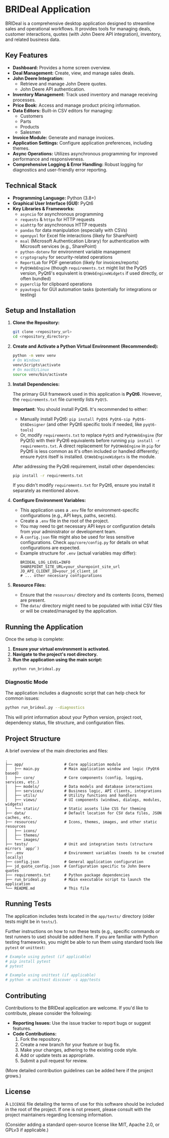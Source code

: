 # BRIDeal Application

BRIDeal is a comprehensive desktop application designed to streamline sales and operational workflows. It provides tools for managing deals, customer interactions, quotes (with John Deere API integration), inventory, and related business data.

## Key Features

*   **Dashboard:** Provides a home screen overview.
*   **Deal Management:** Create, view, and manage sales deals.
*   **John Deere Integration:**
    *   Retrieve and manage John Deere quotes.
    *   John Deere API authentication.
*   **Inventory Management:** Track used inventory and manage receiving processes.
*   **Price Book:** Access and manage product pricing information.
*   **Data Editors:** Built-in CSV editors for managing:
    *   Customers
    *   Parts
    *   Products
    *   Salesmen
*   **Invoice Module:** Generate and manage invoices.
*   **Application Settings:** Configure application preferences, including themes.
*   **Async Operations:** Utilizes asynchronous programming for improved performance and responsiveness.
*   **Comprehensive Logging & Error Handling:** Robust logging for diagnostics and user-friendly error reporting.

## Technical Stack

*   **Programming Language:** Python (3.8+)
*   **Graphical User Interface (GUI):** PyQt6
*   **Key Libraries & Frameworks:**
    *   `asyncio` for asynchronous programming
    *   `requests` & `httpx` for HTTP requests
    *   `aiohttp` for asynchronous HTTP requests
    *   `pandas` for data manipulation (especially with CSVs)
    *   `openpyxl` for Excel file interactions (likely for SharePoint)
    *   `msal` (Microsoft Authentication Library) for authentication with Microsoft services (e.g., SharePoint)
    *   `python-dotenv` for environment variable management
    *   `cryptography` for security-related operations
    *   `ReportLab` for PDF generation (likely for invoices/reports)
    *   `PyQtWebEngine` (though `requirements.txt` might list the PyQt5 version, PyQt6's equivalent is `QtWebEngineWidgets` if used directly, or often bundled)
    *   `pyperclip` for clipboard operations
    *   `pyautogui` for GUI automation tasks (potentially for integrations or testing)

## Setup and Installation

1.  **Clone the Repository:**
    ```bash
    git clone <repository_url>
    cd <repository_directory>
    ```

2.  **Create and Activate a Python Virtual Environment (Recommended):**
    ```bash
    python -m venv venv
    # On Windows
    venv\Scripts\activate
    # On macOS/Linux
    source venv/bin/activate
    ```

3.  **Install Dependencies:**

    The primary GUI framework used in this application is **PyQt6**. However, the `requirements.txt` file currently lists `PyQt5`.

    **Important:** You should install PyQt6. It's recommended to either:
    *   Manually install PyQt6: `pip install PyQt6 PyQt6-sip PyQt6-Qt6Designer` (and other PyQt6 specific tools if needed, like `pyqt6-tools`)
    *   Or, modify `requirements.txt` to replace `PyQt5` and `PyQtWebEngine` (for PyQt5) with their PyQt6 equivalents before running `pip install -r requirements.txt`. A direct replacement for `PyQtWebEngine` in `pip` for PyQt6 is less common as it's often included or handled differently; ensure `PyQt6` itself is installed. `QtWebEngineWidgets` is the module.

    After addressing the PyQt6 requirement, install other dependencies:
    ```bash
    pip install -r requirements.txt
    ```
    If you didn't modify `requirements.txt` for PyQt6, ensure you install it separately as mentioned above.

4.  **Configure Environment Variables:**
    *   This application uses a `.env` file for environment-specific configurations (e.g., API keys, paths, secrets).
    *   Create a `.env` file in the root of the project.
    *   You may need to get necessary API keys or configuration details from your administrator or development team.
    *   A `config.json` file might also be used for less sensitive configurations. Check `app/core/config.py` for details on what configurations are expected.
    *   Example structure for `.env` (actual variables may differ):
        ```env
        BRIDEAL_LOG_LEVEL=INFO
        SHAREPOINT_SITE_URL=your_sharepoint_site_url
        JD_API_CLIENT_ID=your_jd_client_id
        # ... other necessary configurations
        ```

5.  **Resource Files:**
    *   Ensure that the `resources/` directory and its contents (icons, themes) are present.
    *   The `data/` directory might need to be populated with initial CSV files or will be created/managed by the application.

## Running the Application

Once the setup is complete:

1.  **Ensure your virtual environment is activated.**
2.  **Navigate to the project's root directory.**
3.  **Run the application using the main script:**
    ```bash
    python run_brideal.py
    ```

### Diagnostic Mode

The application includes a diagnostic script that can help check for common issues:
```bash
python run_brideal.py --diagnostics
```
This will print information about your Python version, project root, dependency status, file structure, and configuration files.

## Project Structure

A brief overview of the main directories and files:

```
.
├── app/                  # Core application module
│   ├── main.py           # Main application window and logic (PyQt6 based)
│   ├── core/             # Core components (config, logging, services, etc.)
│   ├── models/           # Data models and database interactions
│   ├── services/         # Business logic, API clients, integrations
│   ├── utils/            # Utility functions and handlers
│   ├── views/            # UI components (windows, dialogs, modules, widgets)
│   └── static/           # Static assets like CSS for theming
├── data/                 # Default location for CSV data files, JSON caches, etc.
├── resources/            # Icons, themes, images, and other static resources
│   ├── icons/
│   ├── themes/
│   └── images/
├── tests/                # Unit and integration tests (structure mirrors `app/`)
├── .env                  # Environment variables (needs to be created locally)
├── config.json           # General application configuration
├── jd_quote_config.json  # Configuration specific to John Deere quotes
├── requirements.txt      # Python package dependencies
├── run_brideal.py        # Main executable script to launch the application
└── README.md             # This file
```

## Running Tests

The application includes tests located in the `app/tests/` directory (older tests might be in `tests/`).

Further instructions on how to run these tests (e.g., specific commands or test runners to use) should be added here. If you are familiar with Python testing frameworks, you might be able to run them using standard tools like `pytest` or `unittest`:

```bash
# Example using pytest (if applicable)
# pip install pytest
# pytest
```

```bash
# Example using unittest (if applicable)
# python -m unittest discover -s app/tests
```

## Contributing

Contributions to the BRIDeal application are welcome. If you'd like to contribute, please consider the following:

*   **Reporting Issues:** Use the issue tracker to report bugs or suggest features.
*   **Code Contributions:**
    1.  Fork the repository.
    2.  Create a new branch for your feature or bug fix.
    3.  Make your changes, adhering to the existing code style.
    4.  Add or update tests as appropriate.
    5.  Submit a pull request for review.

(More detailed contribution guidelines can be added here if the project grows.)

## License

A `LICENSE` file detailing the terms of use for this software should be included in the root of the project. If one is not present, please consult with the project maintainers regarding licensing information.

(Consider adding a standard open-source license like MIT, Apache 2.0, or GPLv3 if applicable.)

